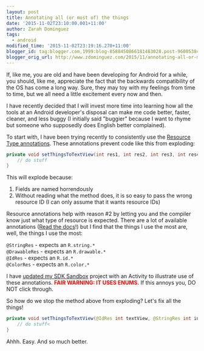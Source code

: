 ```yaml
---
layout: post
title: Annotating all (or most of) the things
date: '2015-11-02T23:10:00.001+11:00'
author: Zarah Dominguez
tags:
  - android
modified_time: '2015-11-02T23:19:16.270+11:00'
blogger_id: tag:blogger.com,1999:blog-8588450866181483028.post-960053846760652194
blogger_orig_url: http://www.zdominguez.com/2015/11/annotating-all-or-most-of-things.html
---
```


If, like me, you are old and have been developing for Android for a while, you should, like me, appreciate the fact that the backwards compatibility of the OS has come a long way. Sure, they may toy with my feelings from time to time, but we all need a little excitement every now and then.

I have recently decided that I will invest more time into learning how all the tools at an Android developer's disposal can make me code better, faster, cleaner, and less buggy (I initially said "buggier" because I want to rhyme but someone who supposedly does English better complained).

To start with, I have been trying recently to consistently use the [Resource Type annotations](http://tools.android.com/tech-docs/support-annotations). These annotations prevent code like this from exploding:

```java
private void setThingsToTextView(int res1, int res2, int res3, int res4) {
    // do stuff
}
```

This will explode because:
1. Fields are named horrendously 
2. Without reading what the method does, it is so easy to pass the wrong resource ID (I can only assume that it wants resource IDs)

Resource annotations help with reason #2 by letting you and the compiler know just what type of resource is expected. There are a lot of available annotations ([Read the docs](https://developer.android.com/reference/android/support/annotation/package-summary.html)!) but I find that the things I use the most are, well, the things I use the most:

`@StringRes` - expects an `R.string.*`  
`@DrawableRes` - expects an `R.drawable.*`  
`@IdRes` - expects an `R.id.*`  
`@ColorRes` - expects an `R.color.*`

I have [updated my SDK Sandbox](https://github.com/zmdominguez/sdk_sandbox/commit/c34eb061cc8c2488c55eaa445d342c4030ac0afd) project with an Activity to illustrate use of these annotations. <span style="color: red;"><b>FAIR WARNING: IT USES ENUMS.</b></span> If this annoys you, DO NOT click through.

So how do we stop the method above from exploding? Let's fix all the things!

```java
private void setThingsToTextView(@IdRes int textView, @StringRes int introText, @DrawableRes int heroImage, @ColorRes int backgroundColour) {
    // do stuff<
}
```

 Ahhh. Easy. And so much better.